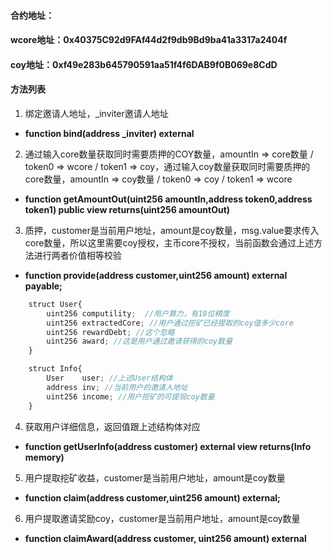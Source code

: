 #### 合约地址：
#### wcore地址：0x40375C92d9FAf44d2f9db9Bd9ba41a3317a2404f
#### coy地址：0xf49e283b645790591aa51f4f6DAB9f0B069e8CdD
#### 方法列表

1. 绑定邀请人地址，_inviter邀请人地址
- **function bind(address _inviter) external**

2. 通过输入core数量获取同时需要质押的COY数量，amountIn => core数量 / token0 => wcore / token1 => coy，通过输入coy数量获取同时需要质押的core数量，amountIn => coy数量 / token0 => coy / token1 => wcore
- **function getAmountOut(uint256 amountIn,address token0,address token1) public view returns(uint256 amountOut)**


3. 质押，customer是当前用户地址，amount是coy数量，msg.value要求传入core数量，所以这里需要coy授权，主币core不授权，当前函数会通过上述方法进行两者价值相等校验
- **function provide(address customer,uint256 amount) external payable;**

```javascript
    struct User{
        uint256 computility;  //用户算力，有18位精度
        uint256 extractedCore; //用户通过挖矿已经提取的coy值多少core
        uint256 rewardDebt; //这个忽略
        uint256 award; //这是用户通过邀请获得的coy数量
    }

    struct Info{
        User    user; //上述User结构体
        address inv; //当前用户的邀请人地址
        uint256 income; //用户挖矿的可提现coy数量
    }

```

4. 获取用户详细信息，返回值跟上述结构体对应
- **function getUserInfo(address customer) external view returns(Info memory)**

5. 用户提取挖矿收益，customer是当前用户地址，amount是coy数量
- **function claim(address customer,uint256 amount) external;**


6. 用户提取邀请奖励coy，customer是当前用户地址，amount是coy数量
- **function claimAward(address customer, uint256 amount) external**